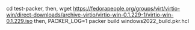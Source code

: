 cd test-packer, then,
wget https://fedorapeople.org/groups/virt/virtio-win/direct-downloads/archive-virtio/virtio-win-0.1.229-1/virtio-win-0.1.229.iso
then,
PACKER_LOG=1 packer build windows2022_build.pkr.hcl
